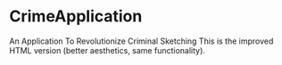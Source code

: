 # CrimeApplication
An Application To Revolutionize Criminal Sketching
This is the improved HTML version (better aesthetics, same functionality).
